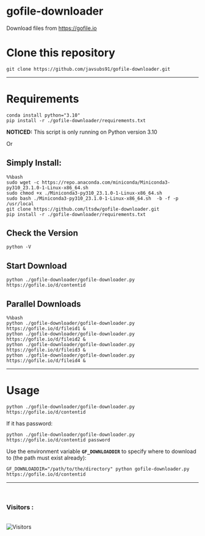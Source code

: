 # gofile-downloader
Download files from https://gofile.io

# Clone this repository
```
git clone https://github.com/javsubs91/gofile-downloader.git
```
___
# Requirements
```
conda install python="3.10"
pip install -r ./gofile-downloader/requirements.txt
```
**NOTICED:** This script is only running on Python version 3.10

Or

## Simply Install:
```
%%bash
sudo wget -c https://repo.anaconda.com/miniconda/Miniconda3-py310_23.1.0-1-Linux-x86_64.sh
sudo chmod +x ./Miniconda3-py310_23.1.0-1-Linux-x86_64.sh
sudo bash ./Miniconda3-py310_23.1.0-1-Linux-x86_64.sh  -b -f -p /usr/local
git clone https://github.com/ltsdw/gofile-downloader.git
pip install -r ./gofile-downloader/requirements.txt
```
## Check the Version
```
python -V
```
## Start Download
```
python ./gofile-downloader/gofile-downloader.py https://gofile.io/d/contentid
```
## Parallel Downloads
```
%%bash
python ./gofile-downloader/gofile-downloader.py https://gofile.io/d/fileid1 &
python ./gofile-downloader/gofile-downloader.py https://gofile.io/d/fileid2 &
python ./gofile-downloader/gofile-downloader.py https://gofile.io/d/fileid3 &
python ./gofile-downloader/gofile-downloader.py https://gofile.io/d/fileid4 &
```

___
# Usage
```
python ./gofile-downloader/gofile-downloader.py https://gofile.io/d/contentid
```

If it has password:
```
python ./gofile-downloader/gofile-downloader.py https://gofile.io/d/contentid password
```

Use the environment variable **`GF_DOWNLOADDIR`** to specify where to download to (the
path must exist already):
```
GF_DOWNLOADDIR="/path/to/the/directory" python gofile-downloader.py https://gofile.io/d/contentid

```

___

<br>

<h3>Visitors :</h3>
<br>
<img src="https://profile-counter.glitch.me/gofiledownloader/count.svg" alt="Visitors">

